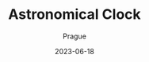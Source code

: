 ---
title: "Astronomical Clock"
subtitle: "Prague"
description: "没买天文钟冰箱贴，因为很肯定不久之后还会再去Prague的。"
layout: gallery
gallery_name: "prague/astronomical-clock"
excerpt: "A chronicle woven in ancient gears"
date: 2023-06-18
header:
  overlay_image: /prague/astronomical-clock-3v1.jpg
---